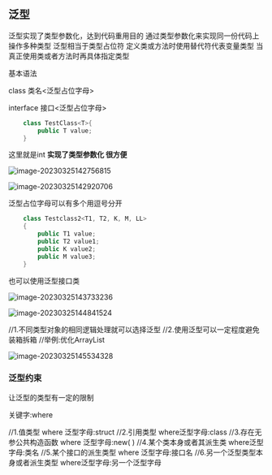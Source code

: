 ## 泛型

泛型实现了类型参数化，达到代码重用目的
通过类型参数化来实现同一份代码上操作多种类型
泛型相当于类型占位符
定义类或方法时使用替代符代表变量类型
当真正使用类或者方法时再具体指定类型

基本语法

class 类名<泛型占位字母>

interface 接口<泛型占位字母>

~~~c#
    class TestClass<T>{
        public T value;
    }
~~~

这里就是int **实现了类型参数化 很方便**

![image-20230325142756815](img/c#泛型.assets/image-20230325142756815.png)



![image-20230325142920706](img/c#泛型.assets/image-20230325142920706.png)

泛型占位字母可以有多个用逗号分开

~~~c#
    class Testclass2<T1, T2, K, M, LL>
    {
        public T1 value;
        public T2 value1;
        public K value2;
        public M value3;
    }
~~~

也可以使用泛型接口类

![image-20230325143733236](img/c#泛型.assets/image-20230325143733236.png)



![image-20230325144841524](img/c#泛型.assets/image-20230325144841524.png)





//1.不同类型对象的相同逻辑处理就可以选择泛型
//2.使用泛型可以一定程度避免装箱拆箱
//举例:优化ArrayList

![image-20230325145534328](img/c#泛型.assets/image-20230325145534328.png)

### 泛型约束



让泛型的类型有一定的限制

关键字:where

//1.值类型	where 泛型字母:struct
//2.引用类型 								where泛型字母:class
//3.存在无参公共构造函数		where 泛型字母:new( )
//4.某个类本身或者其派生类	where泛型字母:类名
//5.某个接口的派生类型            where 泛型字母:接口名
//6.另一个泛型类型本身或者派生类型 where泛型字母:另一个泛型字母